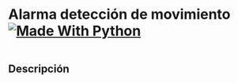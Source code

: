 # Alarma detección de movimiento [![Made With Python](https://img.shields.io/badge/Made_With-Python-blue)](http://golang.org)

![]()

## Descripción

